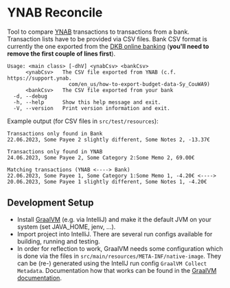 # YNAB Reconcile

Tool to compare [YNAB](https://ynab.com) transactions to transactions from a bank. Transaction lists have to be provided
via CSV files. Bank CSV format is currently the one exported from the [DKB online banking](https://dkb.de)
(**you'll need to remove the first couple of lines first**).

```
Usage: <main class> [-dhV] <ynabCsv> <bankCsv>
      <ynabCsv>   The CSV file exported from YNAB (c.f. https://support.ynab.
                    com/en_us/how-to-export-budget-data-Sy_CouWA9)
      <bankCsv>   The CSV file exported from your bank
  -d, --debug
  -h, --help      Show this help message and exit.
  -V, --version   Print version information and exit.
```

Example output (for CSV files in `src/test/resources`):

```
Transactions only found in Bank
22.06.2023, Some Payee 2 slightly different, Some Notes 2, -13.37€

Transactions only found in YNAB
24.06.2023, Some Payee 2, Some Category 2:Some Memo 2, 69.00€

Matching transactions (YNAB <----> Bank)
22.06.2023, Some Payee 1, Some Category 1:Some Memo 1, -4.20€ <----> 20.06.2023, Some Payee 1 slightly different, Some Notes 1, -4.20€
```

## Development Setup

- Install [GraalVM](https://www.graalvm.org/) (e.g. via IntelliJ) and make it the default JVM on your system (set
  JAVA_HOME, jenv, ...).
- Import project into IntelliJ. There are several run configs available for building, running and testing.
- In order for reflection to work, GraalVM needs some configuration which is done via the files
  in `src/main/resources/META-INF/native-image`. They can be (re-) generated using the IntellJ run
  config `GraalVM Collect Metadata`. Documentation how that works can be found in
  the [GraalVM documentation](https://www.graalvm.org/22.0/reference-manual/native-image/Agent/).